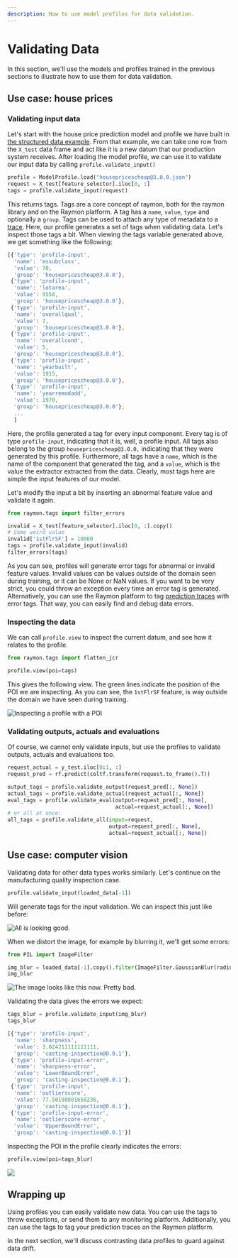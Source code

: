 ```yaml
---
description: How to use model profiles for data validation.
---
```


# Validating Data

In this section, we'll use the models and profiles trained in the previous sections to illustrate how to use them for data validation.

## Use case: house prices

### Validating input data

Let's start with the house price prediction model and profile we have built in [the structured data example](building-house-prices.md). From that example, we can take one row from the `X_test` data frame and act like it is a new datum that our production system receives. After loading the model profile, we can use it to validate our input data by calling `profile.validate_input()`

```python
profile = ModelProfile.load("housepricescheap@3.0.0.json")
request = X_test[feature_selector].iloc[0, :]
tags = profile.validate_input(request)
```

This returns tags. Tags are a core concept of raymon, both for the raymon library and on the Raymon platform. A tag has a `name`, `value`, `type` and optionally a `group`. Tags can be used to attach any type of metadata to a [trace](../tracing-predictions/untitled.md). Here, our profile generates a set of tags when validating data. Let's inspect those tags a bit. When viewing the tags variable generated above, we get something like the following:

```javascript
[{'type': 'profile-input',
  'name': 'mssubclass',
  'value': 70,
  'group': 'housepricescheap@3.0.0'},
 {'type': 'profile-input',
  'name': 'lotarea',
  'value': 9550,
  'group': 'housepricescheap@3.0.0'},
 {'type': 'profile-input',
  'name': 'overallqual',
  'value': 7,
  'group': 'housepricescheap@3.0.0'},
 {'type': 'profile-input',
  'name': 'overallcond',
  'value': 5,
  'group': 'housepricescheap@3.0.0'},
 {'type': 'profile-input',
  'name': 'yearbuilt',
  'value': 1915,
  'group': 'housepricescheap@3.0.0'},
 {'type': 'profile-input',
  'name': 'yearremodadd',
  'value': 1970,
  'group': 'housepricescheap@3.0.0'},
  ...
  ]
```

Here, the profile generated a tag for every input component. Every tag is of type `profile-input`, indicating that it is, well, a profile input. All tags also belong to the group `housepricescheap@3.0.0,` indicating that they were generated by this profile. Furthermore, all tags have a `name`, which is the name of the component that generated the tag, and a `value`, which is the value the extractor extracted from the data. Clearly, most tags here are simple the input features of our model. 

Let's modify the input a bit by inserting an abnormal feature value and validate it again.

```python
from raymon.tags import filter_errors

invalid = X_test[feature_selector].iloc[0, :].copy()
# Some weird value
invalid['1stFlrSF'] = 10000
tags = profile.validate_input(invalid)
filter_errors(tags)
```

As you can see, profiles will generate error tags for abnormal or invalid feature values. Invalid values can be values outside of the domain seen during training, or it can be None or NaN values. If you want to be very strict, you could throw an exception every time an error tag is generated. Alternatively, you can use the Raymon platform to tag [prediction traces](../tracing-predictions/untitled.md) with error tags. That way, you can easily find and debug data errors.

### Inspecting the data

We can call `profile.view` to inspect the current datum, and see how it relates to the profile.

```python
from raymon.tags import flatten_jcr

profile.view(poi=tags)
```

This gives the following view. The green lines indicate the position of the POI we are inspecting. As you can see, the `1stFlrSF` feature, is way outside the domain we have seen during training.

![Inspecting a profile with a POI](../.gitbook/assets/image%20%288%29.png)

### Validating outputs, actuals and evaluations

Of course, we cannot only validate inputs, but use the profiles to validate outputs, actuals and evaluations too.

```python
request_actual = y_test.iloc[0:1, :]
request_pred = rf.predict(coltf.transform(request.to_frame().T))

output_tags = profile.validate_output(request_pred[:, None])
actual_tags = profile.validate_actual(request_actual[:, None])
eval_tags = profile.validate_eval(output=request_pred[:, None], 
                                  actual=request_actual[:, None])
# or all at once:
all_tags = profile.validate_all(input=request, 
                                output=request_pred[:, None], 
                                actual=request_actual[:, None])
```

## Use case: computer vision

Validating data for other data types works similarly. Let's continue on the manufacturing quality inspection case.

```python
profile.validate_input(loaded_data[-1])
```

Will generate tags for the input validation. We can inspect this just like before:

![All is looking good.](../.gitbook/assets/image%20%285%29.png)

When we distort the image, for example by blurring it, we'll get some errors:

```python
from PIL import ImageFilter

img_blur = loaded_data[-1].copy().filter(ImageFilter.GaussianBlur(radius=5))
img_blur
```

![The image looks like this now. Pretty bad.](../.gitbook/assets/blur.jpg)

Validating the data gives the errors we expect:

```python
tags_blur = profile.validate_input(img_blur)
tags_blur
```

```javascript
[{'type': 'profile-input',
  'name': 'sharpness',
  'value': 3.024211111111111,
  'group': 'casting-inspection@0.0.1'},
 {'type': 'profile-input-error',
  'name': 'sharpness-error',
  'value': 'LowerBoundError',
  'group': 'casting-inspection@0.0.1'},
 {'type': 'profile-input',
  'name': 'outlierscore',
  'value': 77.50198801658236,
  'group': 'casting-inspection@0.0.1'},
 {'type': 'profile-input-error',
  'name': 'outlierscore-error',
  'value': 'UpperBoundError',
  'group': 'casting-inspection@0.0.1'}]
```

Inspecting the POI in the profile clearly indicates the errors:

```python
profile.view(poi=tags_blur)
```

![](../.gitbook/assets/image%20%284%29.png)

## Wrapping up

Using profiles you can easily validate new data. You can use the tags to throw exceptions, or send them to any monitoring platform. Additionally, you can use the tags to tag your prediction traces on the Raymon platform. 

In the next section, we'll discuss contrasting data profiles to guard against data drift.

